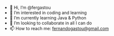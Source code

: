 - 👋 Hi, I’m @fergastou 
- 👀 I’m interested in coding and learning
- 🌱 I’m currently learning Java & Python
- 💞️ I’m looking to collaborate in all I can do
- 📫 How to reach me: fernandogastou@gmail.com
<!---
fergastou/fergastou is a ✨ special ✨ repository because its `README.md` (this file) appears on your GitHub profile.
You can click the Preview link to take a look at your changes.
--->

